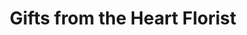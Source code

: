 ---
title: "Gifts from the Heart Florist"
url: /west-babylon/gifts-from-the-heart-florist/
shop: Blumen
---